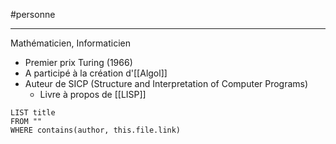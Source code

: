 #personne

---
Mathématicien, Informaticien

 - Premier prix Turing (1966)
 - A participé à la création d'[[Algol]]
 - Auteur de SICP (Structure and Interpretation of Computer Programs)
     - Livre à propos de [[LISP]]

```dataview
LIST title
FROM ""
WHERE contains(author, this.file.link)
```

